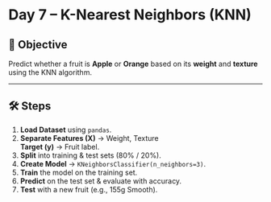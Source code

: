 # Day 7 – K-Nearest Neighbors (KNN)

## 📌 Objective
Predict whether a fruit is **Apple** or **Orange** based on its **weight** and **texture** using the KNN algorithm.

---

## 🛠 Steps
1. **Load Dataset** using `pandas`.
2. **Separate Features (X)** → Weight, Texture  
   **Target (y)** → Fruit label.
3. **Split** into training & test sets (80% / 20%).
4. **Create Model** → `KNeighborsClassifier(n_neighbors=3)`.
5. **Train** the model on the training set.
6. **Predict** on the test set & evaluate with accuracy.
7. **Test** with a new fruit (e.g., 155g Smooth).